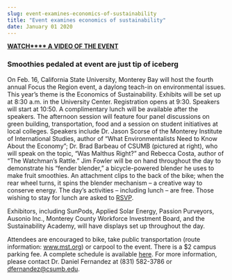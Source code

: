 ```yaml
---
slug: event-examines-economics-of-sustainability
title: "Event examines economics of sustainability"
date: January 01 2020
---
```


 
<p>
  <a href="https://www.youtube.com/watch?v=hdaAeTts9tI"
    ><strong>WATCH**** A VIDEO OF THE EVENT</strong></a
  >
</p>
<h3>Smoothies pedaled at event are just tip of iceberg</h3>
<p>
  On Feb. 16, California State University, Monterey Bay will host the fourth
  annual Focus the Region event, a daylong teach-in on environmental issues.
  This year’s theme is the Economics of Sustainability. Exhibits will be set up
  at 8:30 a.m. in the University Center. Registration opens at 9:30. Speakers
  will start at 10:50. A complimentary lunch will be available after the
  speakers. The afternoon session will feature four panel discussions on green
  building, transportation, food and a session on student initiatives at local
  colleges. Speakers include Dr. Jason Scorse of the Monterey Institute of
  International Studies, author of “What Environmentalists Need to Know About
  the Economy”; Dr. Brad Barbeau of CSUMB (pictured at right), who will speak on
  the topic, “Was Malthus Right?” and Rebecca Costa, author of “The Watchman’s
  Rattle.” Jim Fowler will be on hand throughout the day to demonstrate his
  “fender blender,” a bicycle-powered blender he uses to make fruit smoothies.
  An attachment clips to the back of the bike; when the rear wheel turns, it
  spins the blender mechanism – a creative way to conserve energy. The day’s
  activities – including lunch – are free. Those wishing to stay for lunch are
  asked to <a href="https://rsvp.csumb.edu">RSVP</a>.
</p>
<p>
  Exhibitors, including SunPods, Applied Solar Energy, Passion Purveyors,
  Ausonio Inc., Monterey County Workforce Investment Board, and the
  Sustainability Academy, will have displays set up throughout the day.
</p>
<p>
  Attendees are encouraged to bike, take public transportation (route
  information: <a href="https://www.mst.org" title="www.mst.org">www.mst.org</a>)
  or carpool to the event. There is a $2 campus parking fee. A complete schedule
  is available <a href="https://ideals.csumb.edu/focus-region-2011">here</a>. For
  more information, please contact Dr. Daniel Fernandez at (831) 582-3786 or
  <a
    href="&#109;a&#x69;&#108;&#x74;&#111;&#x3a;&#100;&#x66;&#101;&#x72;&#110;a&#x6e;&#100;&#x65;&#122;&#x40;&#99;&#x73;&#117;&#x6d;&#98;&#x2e;&#101;d&#x75;"
    >dfernandez@csumb.edu</a
  >.
</p>
<p></p>
 
